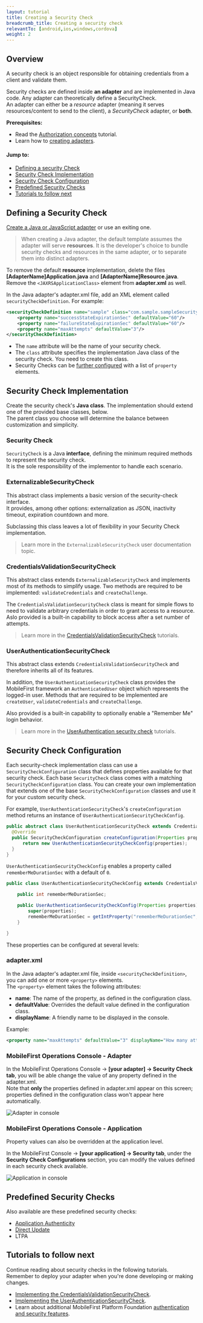 ```yaml
---
layout: tutorial
title: Creating a Security Check
breadcrumb_title: Creating a security check
relevantTo: [android,ios,windows,cordova]
weight: 2
---
```

## Overview
A security check is an object responsible for obtaining credentials from a client and validate them.

Security checks are defined inside **an adapter** and are implemented in Java code. Any adapter can theoretically define a SecurityCheck.  
An adapter can either be a *resource* adapter (meaning it serves resources/content to send to the client), a *SecurityCheck* adapter, or **both**.

**Prerequisites:** 

* Read the [Authorization concepts](../authorization-concepts/) tutorial.
* Learn how to [creating adapters](../../adapters/creating-adapters).

#### Jump to:

* [Defining a security Check](#defining-a-security-check)
* [Security Check Implementation](#security-check-implementation)
* [Security Check Configuration](#security-check-configuration)
* [Predefined Security Checks](#predefined-security-check)
* [Tutorials to follow next](#tutorials-to-follow-next)

## Defining a Security Check
[Create a Java or JavaScript adapter](../../adapters/creating-adapters/) or use an exiting one.

> When creating a Java adapter, the default template assumes the adapter will serve **resources**. It is the developer's choice to bundle security checks and resources in the same adapter, or to separate them into distinct adapters.

To remove the default **resource** implementation, delete the files **[AdapterName]Application.java** and **[AdapterName]Resource.java**. Remove the `<JAXRSApplicationClass>` element from **adapter.xml** as well.

In the Java adapter's adapter.xml file, add an XML element called `securityCheckDefinition`. For example:

```xml
<securityCheckDefinition name="sample" class="com.sample.sampleSecurityCheck">
    <property name="successStateExpirationSec" defaultValue="60"/>
    <property name="failureStateExpirationSec" defaultValue="60"/>
    <property name="maxAttempts" defaultValue="3"/>
</securityCheckDefinition>
```

- The `name` attribute will be the name of your security check.
- The `class` attribute specifies the implementation Java class of the security check. You need to create this class.
- Security Checks can be [further configured](#security-check-configuration) with a list of `property` elements.

## Security Check Implementation
Create the security check's **Java class**. The implementation should extend one of the provided base classes, below.  
The parent class you choose will determine the balance between customization and simplicity.

### Security Check
`SecurityCheck` is a Java **interface**, defining the minimum required methods to represent the security check.  
It is the sole responsibility of the implementor to handle each scenario.

### ExternalizableSecurityCheck
This abstract class implements a basic version of the security-check interface.  
It provides, among other options: externalization as JSON, inactivity timeout, expiration countdown and more.

Subclassing this class leaves a lot of flexibility in your Security Check implementation.

> Learn more in the `ExternalizableSecurityCheck` user documentation topic.

### CredentialsValidationSecurityCheck
This abstract class extends `ExternalizableSecurityCheck` and implements most of its methods to simplify usage. Two methods are required to be implemented: `validateCredentials` and `createChallenge`.

The `CredentialsValidationSecurityCheck` class is meant for simple flows to need to validate arbitrary credentials in order to grant access to a resource. Aslo provided is a built-in capability to block access after a set number of attempts.

> Learn more in the [CredentialsValidationSecurityCheck](../credentials-validation/) tutorials.

### UserAuthenticationSecurityCheck
This abstract class extends `CredentialsValidationSecurityCheck` and therefore inherits all of its features.

In addition, the `UserAuthenticationSecurityCheck` class provides the MobileFirst framework an `AuthenticatedUser` object which represents the logged-in user. Methods that are required to be implemented are `createUser`, `validateCredentials` and `createChallenge`.

Also provided is a built-in capability to optionally enable a "Remember Me" login behavior.

> Learn more in the [UserAuthentication security check](../user-authentication/) tutorials.

## Security Check Configuration
Each security-check implementation class can use a `SecurityCheckConfiguration` class that defines properties available for that security check. Each base `SecurityCheck` class comes with a matching `SecurityCheckConfiguration` class. You can create your own implementation that extends one of the base `SecurityCheckConfiguration` classes and use it for your custom security check.

For example, `UserAuthenticationSecurityCheck`'s `createConfiguration` method returns an instance of `UserAuthenticationSecurityCheckConfig`.

```java
public abstract class UserAuthenticationSecurityCheck extends CredentialsValidationSecurityCheck {
  @Override
  public SecurityCheckConfiguration createConfiguration(Properties properties) {
      return new UserAuthenticationSecurityCheckConfig(properties);
  }
}
```

`UserAuthenticationSecurityCheckConfig` enables a property called `rememberMeDurationSec` with a default of `0`.

```java
public class UserAuthenticationSecurityCheckConfig extends CredentialsValidationSecurityCheckConfig {

    public int rememberMeDurationSec;

    public UserAuthenticationSecurityCheckConfig(Properties properties) {
        super(properties);
        rememberMeDurationSec = getIntProperty("rememberMeDurationSec", properties, 0);
    }

}
```

These properties can be configured at several levels:

### adapter.xml
In the Java adapter's adapter.xml file, inside `<securityCheckDefinition>`, you can add one or more `<property>` elements.  
The `<property>` element takes the following attributes:

- **name**: The name of the property, as defined in the configuration class.
- **defaultValue**: Overrides the default value defined in the configuration class.
- **displayName**: A friendly name to be displayed in the console.

Example:

```xml
<property name="maxAttempts" defaultValue="3" displayName="How many attempts are allowed"/>
```

### MobileFirst Operations Console - Adapter
In the MobileFirst Operations Console → **[your adapter] → Security Check tab**, you will be able change the value of any property defined in the adapter.xml.  
Note that **only** the properties defined in adapter.xml appear on this screen; properties defined in the configuration class won't appear here automatically.

![Adapter in console](console-adapter-security.png)

### MobileFirst Operations Console - Application
Property values can also be overridden at the application level.

In the MobileFirst Console → **[your application] → Security tab**, under the **Security Check Configurations** section, you can modify the values defined in each security check available.

![Application in console](console-application-security.png)

## Predefined Security Checks
Also available are these predefined security checks:

- [Application Authenticity](../application-authenticity/)
- [Direct Update](../../using-the-mfpf-sdk/direct-update)
- LTPA

## Tutorials to follow next
Continue reading about security checks in the following tutorials.  
Remember to deploy your adapter when you're done developing or making changes.

* [Implementing the CredentialsValidationSecurityCheck](../credentials-validation/).
* [Implementing the UserAuthenticationSecurityCheck](../user-authentication/).
* Learn about additional MobileFirst Platform Foundation [authentication and security features](../).
